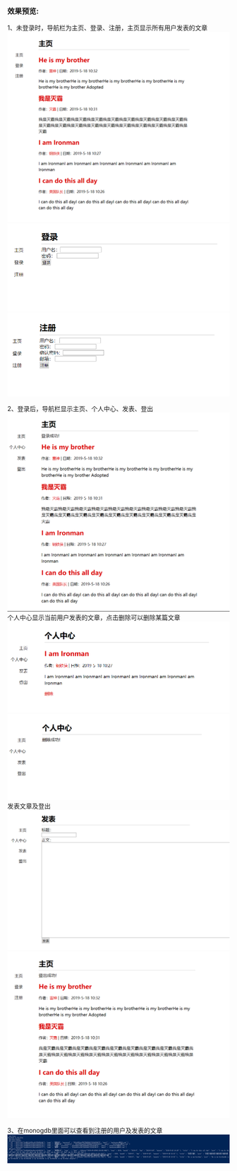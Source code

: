 ### 效果预览:    

1、未登录时，导航栏为主页、登录、注册，主页显示所有用户发表的文章   
![](readme_img/1.png)  
![](readme_img/2.png)  
![](readme_img/3.png)   

2、登录后，导航栏显示主页、个人中心、发表、登出  
![](readme_img/4.png)   
个人中心显示当前用户发表的文章，点击删除可以删除某篇文章  
![](readme_img/5.png)   
![](readme_img/6.png)  
发表文章及登出  
![](readme_img/7.png)  
![](readme_img/8.png)  

3、在monogdb里面可以查看到注册的用户及发表的文章  
![](readme_img/9.png)  
